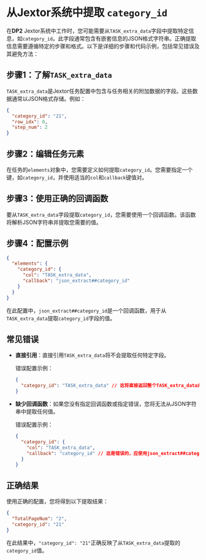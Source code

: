# **从Jextor系统中提取 `category_id`**

在**DP2** Jextor系统中工作时，您可能需要从`TASK_extra_data`字段中提取特定信息，如`category_id`。此字段通常包含有嵌套信息的JSON格式字符串。正确提取信息需要遵循特定的步骤和格式。以下是详细的步骤和代码示例，包括常见错误及其避免方法：

## 步骤1：了解`TASK_extra_data`

`TASK_extra_data`是Jextor任务配置中包含与任务相关的附加数据的字段。这些数据通常以JSON格式存储。例如：

```json
{
  "category_id": "21",
  "row_idx": 0,
  "step_num": 2
}
```

## 步骤2：编辑任务元素

在任务的`elements`对象中，您需要定义如何提取`category_id`。您需要指定一个键，如`category_id`，并使用适当的`col`和`callback`键值对。

## 步骤3：使用正确的回调函数

要从`TASK_extra_data`字段提取`category_id`，您需要使用一个回调函数。该函数将解析JSON字符串并提取您需要的值。

## 步骤4：配置示例

```json
{
  "elements": {
    "category_id": {
      "col": "TASK_extra_data",
      "callback": "json_extract##category_id"
    }
  }
}
```

在此配置中，`json_extract##category_id`是一个回调函数，用于从`TASK_extra_data`提取`category_id`字段的值。

## 常见错误

- **直接引用**：直接引用`TASK_extra_data`将不会提取任何特定字段。

    错误配置示例：
    
    ```json
    {
      "category_id": "TASK_extra_data" // 这将直接返回整个TASK_extra_data内容
    }
    ```
    
- **缺少回调函数**：如果您没有指定回调函数或指定错误，您将无法从JSON字符串中提取任何值。
    
    错误配置示例：
    
    ```json
    {
      "category_id": {
        "col": "TASK_extra_data",
        "callback": "category_id" // 这是错误的，应使用json_extract##category_id
      }
    }
    ```
    

## 正确结果

使用正确的配置，您将得到以下提取结果：

```json
{
  "TotalPageNum": "2",
  "category_id": "21"
}
```

在此结果中，`"category_id": "21"`正确反映了从`TASK_extra_data`提取的`category_id`值。
